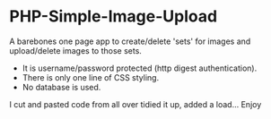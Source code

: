 PHP-Simple-Image-Upload
=======================

A barebones one page app to create/delete 'sets' for images and upload/delete images to those sets.

- It is username/password protected (http digest authentication).
- There is only one line of CSS styling.
- No database is used.

I cut and pasted code from all over tidied it up, added a load... Enjoy
